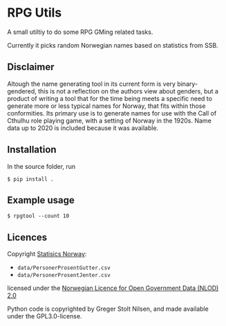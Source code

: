# RPG Utils

A small utiltiy to do some RPG GMing related tasks.

Currently it picks random Norwegian names based on statistics from SSB.

## Disclaimer

Altough the name generating tool in its current form is very binary-gendered, this is not a reflection on the authors view about genders, but a product of writing a tool that for the time being meets a specific need to generate more or less typical names for Norway, that fits within those conformities. Its primary use is to generate names for use with the Call of Cthulhu role playing game, with a setting of Norway in the 1920s. Name data up to 2020 is included because it was available.

## Installation

In the source folder, run

`$ pip install .`

## Example usage

`$ rpgtool --count 10`

## Licences

Copyright [Statisics Norway](https://www.ssb.no/):

- `data/PersonerProsentGutter.csv`
- `data/PersonerProsentJenter.csv`

licensed under the [Norwegian Licence for Open Government Data (NLOD) 2.0](https://data.norge.no/nlod/en/2.0/
)

Python code is copyrighted by Greger Stolt Nilsen, and made available
under the GPL3.0-license.
